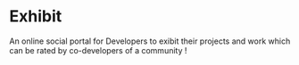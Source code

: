 # Exhibit

An online social portal for Developers to exibit their projects and work which can be rated by co-developers of a community !
